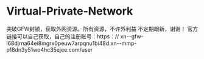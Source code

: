 # Virtual-Private-Network
突破GFW封锁，获取外网资源。·
所有资源，不许外利益
不定期跟新，谢谢！
官方链接可以自己获取，自己的注册账号：https：// xn--gfw-l68djrna64ei8mgrx0peuw7arpqnu1bi48d.xn--mmp-p18dn3y51wo4hc35ejee.com/user
